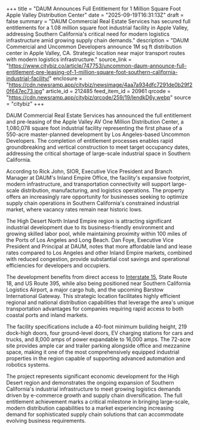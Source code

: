 +++
title = "DAUM Announces Full Entitlement for 1 Million Square Foot Apple Valley Distribution Center"
date = "2025-09-19T16:31:13Z"
draft = false
summary = "DAUM Commercial Real Estate Services has secured full entitlements for a 1.08 million square foot industrial facility in Apple Valley, addressing Southern California's critical need for modern logistics infrastructure amid growing supply chain demands."
description = "DAUM Commercial and Uncommon Developers announce 1M sq ft distribution center in Apple Valley, CA. Strategic location near major transport routes with modern logistics infrastructure."
source_link = "https://www.citybiz.co/article/747753/uncommon-daum-announce-full-entitlement-pre-leasing-of-1-million-square-foot-southern-california-industrial-facility/"
enclosure = "https://cdn.newsramp.app/citybiz/newsimage/4aa7a934dfc7291de0b29f20f647ec73.jpg"
article_id = 212485
feed_item_id = 20961
qrcode = "https://cdn.newsramp.app/citybiz/qrcode/259/19/lendkD6y.webp"
source = "citybiz"
+++

<p>DAUM Commercial Real Estate Services has announced the full entitlement and pre-leasing of the Apple Valley AV One Million Distribution Center, a 1,080,078 square foot industrial facility representing the first phase of a 550-acre master-planned development by Los Angeles-based Uncommon Developers. The completion of entitlement processes enables rapid groundbreaking and vertical construction to meet target occupancy dates, addressing the critical shortage of large-scale industrial space in Southern California.</p><p>According to Rick John, SIOR, Executive Vice President and Branch Manager at DAUM's Inland Empire Office, the facility's expansive footprint, modern infrastructure, and transportation connectivity will support large-scale distribution, manufacturing, and logistics operations. The property offers an increasingly rare opportunity for businesses seeking to optimize supply chain operations in Southern California's constrained industrial market, where vacancy rates remain near historic lows.</p><p>The High Desert North Inland Empire region is attracting significant industrial development due to its business-friendly environment and growing skilled labor pool, while maintaining proximity within 100 miles of the Ports of Los Angeles and Long Beach. Dan Foye, Executive Vice President and Principal at DAUM, notes that more affordable land and lease rates compared to Los Angeles and other Inland Empire markets, combined with reduced congestion, provide substantial cost savings and operational efficiencies for developers and occupiers.</p><p>The development benefits from direct access to <a href="https://www.fhwa.dot.gov" rel="nofollow" target="_blank">Interstate 15</a>, State Route 18, and US Route 395, while also being positioned near Southern California Logistics Airport, a major cargo hub, and the upcoming Barstow International Gateway. This strategic location facilitates highly efficient regional and national distribution capabilities that leverage the area's unique transportation advantages for companies requiring rapid access to both coastal ports and inland markets.</p><p>The facility specifications include a 40-foot minimum building height, 219 dock-high doors, four ground-level doors, EV charging stations for cars and trucks, and 8,000 amps of power expandable to 16,000 amps. The 72-acre site provides ample car and trailer parking alongside office and mezzanine space, making it one of the most comprehensively equipped industrial properties in the region capable of supporting advanced automation and robotics systems.</p><p>The project represents significant economic development for the High Desert region and demonstrates the ongoing expansion of Southern California's industrial infrastructure to meet growing logistics demands driven by e-commerce growth and supply chain diversification. The full entitlement achievement marks a critical milestone in bringing large-scale, modern distribution capabilities to a market experiencing increasing demand for sophisticated supply chain solutions that can accommodate evolving business requirements.</p>